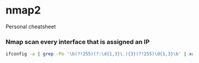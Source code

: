# nmap2

Personal cheatsheet 

### Nmap scan every interface that is assigned an IP
```sh
ifconfig -a | grep -Po '\b(?!255)(?:\d{1,3}\.){3}(?!255)\d{1,3}\b' | xargs nmap -A -p0-
```